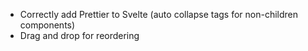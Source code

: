 - Correctly add Prettier to Svelte (auto collapse tags for non-children components)
- Drag and drop for reordering
